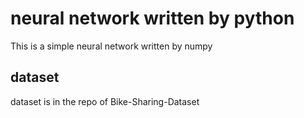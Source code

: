 # neural network written by python
This is a simple neural network written by numpy

## dataset
dataset is in the repo of Bike-Sharing-Dataset